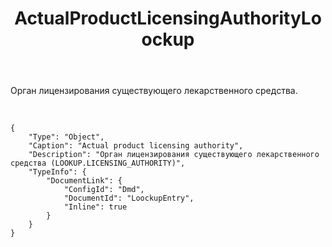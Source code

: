 ﻿---
layout: default
title: ActualProductLicensingAuthorityLoockup
position: 5
categories: 
tags: 
---

Орган лицензирования существующего лекарственного средства.

 

```
{
	"Type": "Object",
	"Caption": "Actual product licensing authority",
	"Description": "Орган лицензирования существующего лекарственного средства (LOOKUP.LICENSING_AUTHORITY)",
	"TypeInfo": {
		"DocumentLink": {
			"ConfigId": "Dmd",
			"DocumentId": "LoockupEntry",
			"Inline": true
		}
	}
}
```

 

 


